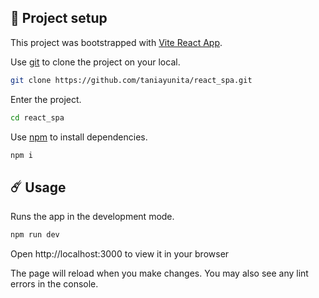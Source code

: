 ## 🚀 Project setup 

This project was bootstrapped with [Vite React App](https://vitejs.dev/guide/#overview).

Use [git](https://git-scm.com/) to clone the project on your local.

```bash
git clone https://github.com/taniayunita/react_spa.git
```

Enter the project.

```bash
cd react_spa
```

Use [npm](https://www.npmjs.com/) to install dependencies.

```bash
npm i
```

## ☄️ Usage

Runs the app in the development mode.

```bash
npm run dev
```
Open http://localhost:3000 to view it in your browser

The page will reload when you make changes.
You may also see any lint errors in the console.
